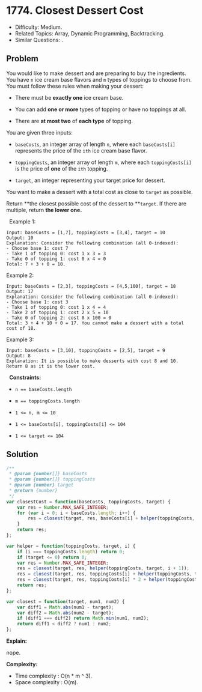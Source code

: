 # 1774. Closest Dessert Cost

- Difficulty: Medium.
- Related Topics: Array, Dynamic Programming, Backtracking.
- Similar Questions: .

## Problem

You would like to make dessert and are preparing to buy the ingredients. You have `n` ice cream base flavors and `m` types of toppings to choose from. You must follow these rules when making your dessert:


	
- There must be **exactly one** ice cream base.
	
- You can add **one or more** types of topping or have no toppings at all.
	
- There are **at most two** of **each type** of topping.


You are given three inputs:


	
- `baseCosts`, an integer array of length `n`, where each `baseCosts[i]` represents the price of the `ith` ice cream base flavor.
	
- `toppingCosts`, an integer array of length `m`, where each `toppingCosts[i]` is the price of **one** of the `ith` topping.
	
- `target`, an integer representing your target price for dessert.


You want to make a dessert with a total cost as close to `target` as possible.

Return **the closest possible cost of the dessert to **`target`. If there are multiple, return **the **lower** one.**

 
Example 1:

```
Input: baseCosts = [1,7], toppingCosts = [3,4], target = 10
Output: 10
Explanation: Consider the following combination (all 0-indexed):
- Choose base 1: cost 7
- Take 1 of topping 0: cost 1 x 3 = 3
- Take 0 of topping 1: cost 0 x 4 = 0
Total: 7 + 3 + 0 = 10.
```

Example 2:

```
Input: baseCosts = [2,3], toppingCosts = [4,5,100], target = 18
Output: 17
Explanation: Consider the following combination (all 0-indexed):
- Choose base 1: cost 3
- Take 1 of topping 0: cost 1 x 4 = 4
- Take 2 of topping 1: cost 2 x 5 = 10
- Take 0 of topping 2: cost 0 x 100 = 0
Total: 3 + 4 + 10 + 0 = 17. You cannot make a dessert with a total cost of 18.
```

Example 3:

```
Input: baseCosts = [3,10], toppingCosts = [2,5], target = 9
Output: 8
Explanation: It is possible to make desserts with cost 8 and 10. Return 8 as it is the lower cost.
```

 
**Constraints:**


	
- `n == baseCosts.length`
	
- `m == toppingCosts.length`
	
- `1 <= n, m <= 10`
	
- `1 <= baseCosts[i], toppingCosts[i] <= 104`
	
- `1 <= target <= 104`



## Solution

```javascript
/**
 * @param {number[]} baseCosts
 * @param {number[]} toppingCosts
 * @param {number} target
 * @return {number}
 */
var closestCost = function(baseCosts, toppingCosts, target) {
    var res = Number.MAX_SAFE_INTEGER;
    for (var i = 0; i < baseCosts.length; i++) {
        res = closest(target, res, baseCosts[i] + helper(toppingCosts, target - baseCosts[i], 0));
    }
    return res;
};

var helper = function(toppingCosts, target, i) {
    if (i === toppingCosts.length) return 0;
    if (target <= 0) return 0;
    var res = Number.MAX_SAFE_INTEGER;
    res = closest(target, res, helper(toppingCosts, target, i + 1));
    res = closest(target, res, toppingCosts[i] + helper(toppingCosts, target - toppingCosts[i], i + 1));
    res = closest(target, res, toppingCosts[i] * 2 + helper(toppingCosts, target - toppingCosts[i] * 2, i + 1));
    return res;
};

var closest = function(target, num1, num2) {
    var diff1 = Math.abs(num1 - target);
    var diff2 = Math.abs(num2 - target);
    if (diff1 === diff2) return Math.min(num1, num2);
    return diff1 < diff2 ? num1 : num2;
};
```

**Explain:**

nope.

**Complexity:**

* Time complexity : O(n * m ^ 3).
* Space complexity : O(m).
